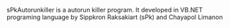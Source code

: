 sPkAutorunkiller is a autorun killer program. It developed in VB.NET programing language by Sippkron Raksakiart (sPk) and Chayapol Limanon
